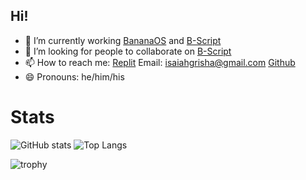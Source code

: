 ## Hi!
- 🔭 I’m currently working [BananaOS](https://github.com/Isaiah08-D/BananaOS) and [B-Script](https://github.com/Isaiah08-D/B-Script)
- 👯 I’m looking for people to collaborate on [B-Script](https://github.com/Isaiah08-D/B-Script)
- 📫 How to reach me: [Replit](https://replit.com/@isaiah08) Email: isaiahgrisha@gmail.com [Github](https://github.com/Isaiah08-D)
- 😄 Pronouns: he/him/his


# Stats
![GitHub stats](https://github-readme-stats.vercel.app/api?username=Isaiah08-D&show_icons=true&theme=react)
![Top Langs](https://github-readme-stats.vercel.app/api/top-langs/?username=Isaiah08-D&layout=compact&theme=react)


![trophy](https://github-profile-trophy.vercel.app/?username=Isaiah08-D&theme=nitro)

